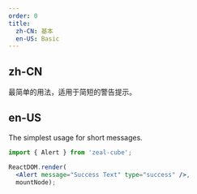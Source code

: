 ```yaml
---
order: 0
title:
  zh-CN: 基本
  en-US: Basic
---
```


## zh-CN

最简单的用法，适用于简短的警告提示。

## en-US

The simplest usage for short messages.

````jsx
import { Alert } from 'zeal-cube';

ReactDOM.render(
  <Alert message="Success Text" type="success" />,
  mountNode);
````

<style>
.ant-alert {
  margin-bottom: 16px;
}
</style>
